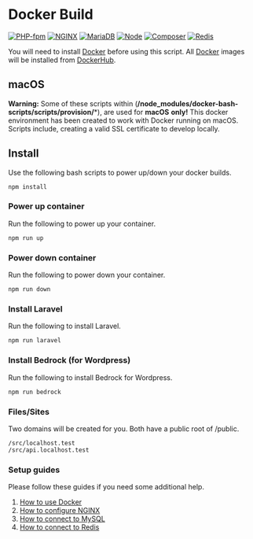 # Docker Build

[![PHP-fpm](https://img.shields.io/badge/php-7.x--fpm-green)](https://hub.docker.com/_/php?tab=tags&page=1&name=7.1-fpm)
[![NGINX](https://img.shields.io/badge/nginx-1.19.2-green)](https://hub.docker.com/_/nginx?tab=tags)
[![MariaDB](https://img.shields.io/badge/mariadb-10.5.5-green)](https://hub.docker.com/_/mariadb?tab=tags)
[![Node](https://img.shields.io/badge/node-14.7.0-green)](https://hub.docker.com/_/node?tab=tags)
[![Composer](https://img.shields.io/badge/composer-1.10.10-green)](https://hub.docker.com/_/composer?tab=tags)
[![Redis](https://img.shields.io/badge/redis-6.0.6-green)](https://hub.docker.com/_/redis?tab=tags)

You will need to install [Docker](https://www.docker.com/) before using this script.
All [Docker](https://www.docker.com/) images will be installed from [DockerHub](https://hub.docker.com/).

## macOS
**Warning:** Some of these scripts within (**/node_modules/docker-bash-scripts/scripts/provision/***), are used for **macOS** **only!**
This docker environment has been created to work with Docker running on macOS. Scripts include, creating a valid SSL certificate to develop locally.

## Install
Use the following bash scripts to power up/down your docker builds.
```
npm install
```

### Power up container
Run the following to power up your container.
```
npm run up
```

### Power down container
Run the following to power down your container.
```
npm run down
```

### Install Laravel
Run the following to install Laravel.
```
npm run laravel
```

### Install Bedrock (for Wordpress)
Run the following to install Bedrock for Wordpress.
```
npm run bedrock
```

### Files/Sites
Two domains will be created for you. Both have a public root of /public.
```
/src/localhost.test
/src/api.localhost.test
```

### Setup guides
Please follow these guides if you need some additional help.

1. [How to use Docker](readme/README_Docker.md) 
2. [How to configure NGINX](readme/README_Nginx.md)
3. [How to connect to MySQL](readme/README_Mysql.md) 
3. [How to connect to Redis](readme/README_Redis.md) 
